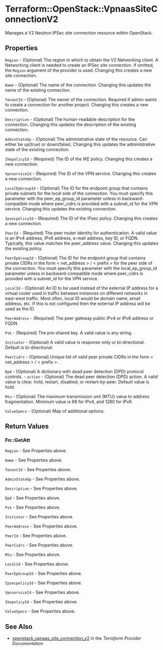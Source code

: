 # Terraform::OpenStack::VpnaasSiteConnectionV2

Manages a V2 Neutron IPSec site connection resource within OpenStack.

## Properties

`Region` - (Optional) The region in which to obtain the V2 Networking client. A Networking client is needed to create an IPSec site connection. If omitted, the `Region` argument of the provider is used. Changing this creates a new site connection.

`Name` - (Optional) The name of the connection. Changing this updates the name of the existing connection.

`TenantId` - (Optional) The owner of the connection. Required if admin wants to create a connection for another project. Changing this creates a new connection.

`Description` - (Optional) The human-readable description for the connection. Changing this updates the description of the existing connection.

`AdminStateUp` - (Optional) The administrative state of the resource. Can either be up(true) or down(false). Changing this updates the administrative state of the existing connection.

`IkepolicyId` - (Required) The ID of the IKE policy. Changing this creates a new connection.

`VpnserviceId` - (Required) The ID of the VPN service. Changing this creates a new connection.

`LocalEpGroupId` - (Optional) The ID for the endpoint group that contains private subnets for the local side of the connection. You must specify this parameter with the peer_ep_group_id parameter unless in backward- compatible mode where peer_cidrs is provided with a subnet_id for the VPN service. Changing this updates the existing connection.

`IpsecpolicyId` - (Required) The ID of the IPsec policy. Changing this creates a new connection.

`PeerId` - (Required) The peer router identity for authentication. A valid value is an IPv4 address, IPv6 address, e-mail address, key ID, or FQDN. Typically, this value matches the peer_address value. Changing this updates the existing policy.

`PeerEpGroupId` - (Optional) The ID for the endpoint group that contains private CIDRs in the form < net_address > / < prefix > for the peer side of the connection. You must specify this parameter with the local_ep_group_id parameter unless in backward-compatible mode where peer_cidrs is provided with a subnet_id for the VPN service.

`LocalId` - (Optional) An ID to be used instead of the external IP address for a virtual router used in traffic between instances on different networks in east-west traffic. Most often, local ID would be domain name, email address, etc. If this is not configured then the external IP address will be used as the ID.

`PeerAddress` - (Required) The peer gateway public IPv4 or IPv6 address or FQDN.

`Psk` - (Required) The pre-shared key. A valid value is any string.

`Initiator` - (Optional) A valid value is response-only or bi-directional. Default is bi-directional.

`PeerCidrs` - (Optional) Unique list of valid peer private CIDRs in the form < net_address > / < prefix > .

`Dpd` - (Optional) A dictionary with dead peer detection (DPD) protocol controls. - `action` - (Optional) The dead peer detection (DPD) action. A valid value is clear, hold, restart, disabled, or restart-by-peer. Default value is hold.

`Mtu` -  (Optional) The maximum transmission unit (MTU) value to address fragmentation. Minimum value is 68 for IPv4, and 1280 for IPv6.

`ValueSpecs` - (Optional) Map of additional options.


## Return Values

### Fn::GetAtt

`Region` - See Properties above.

`Name` - See Properties above.

`TenantId` - See Properties above.

`AdminStateUp` - See Properties above.

`Description` - See Properties above.

`Dpd` - See Properties above.

`Psk` - See Properties above.

`Initiator` - See Properties above.

`PeerAddress` - See Properties above.

`PeerId` - See Properties above.

`PeerCidrs` - See Properties above.

`Mtu` - See Properties above.

`LocalId` - See Properties above.

`PeerEpGroupId` - See Properties above.

`IpsecpolicyId` - See Properties above.

`VpnserviceId` - See Properties above.

`IkepolicyId` - See Properties above.

`ValueSpecs` - See Properties above.

## See Also

* [openstack_vpnaas_site_connection_v2](https://www.terraform.io/docs/providers/openstack/r/vpnaas_site_connection_v2.html) in the _Terraform Provider Documentation_